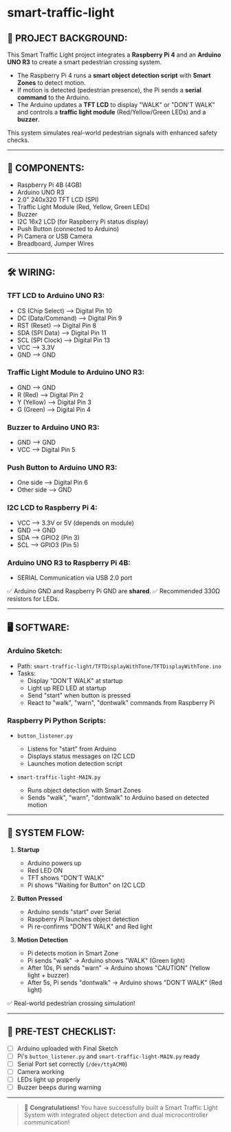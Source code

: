 # smart-traffic-light

## 📜 PROJECT BACKGROUND:

This Smart Traffic Light project integrates a **Raspberry Pi 4** and an **Arduino UNO R3** to create a smart pedestrian crossing system.

- The Raspberry Pi 4 runs a **smart object detection script** with **Smart Zones** to detect motion.
- If motion is detected (pedestrian presence), the Pi sends a **serial command** to the Arduino.
- The Arduino updates a **TFT LCD** to display "WALK" or "DON'T WALK" and controls a **traffic light module** (Red/Yellow/Green LEDs) and a **buzzer**.

This system simulates real-world pedestrian signals with enhanced safety checks.

---

## 🧩 COMPONENTS:

- Raspberry Pi 4B (4GB)
- Arduino UNO R3
- 2.0" 240x320 TFT LCD (SPI)
- Traffic Light Module (Red, Yellow, Green LEDs)
- Buzzer
- I2C 16x2 LCD (for Raspberry Pi status display)
- Push Button (connected to Arduino)
- Pi Camera or USB Camera
- Breadboard, Jumper Wires

---

## 🛠 WIRING:

### TFT LCD to Arduino UNO R3:
- CS (Chip Select) --> Digital Pin 10
- DC (Data/Command) --> Digital Pin 9
- RST (Reset) --> Digital Pin 8
- SDA (SPI Data) --> Digital Pin 11
- SCL (SPI Clock) --> Digital Pin 13
- VCC --> 3.3V
- GND --> GND

### Traffic Light Module to Arduino UNO R3:
- GND --> GND
- R (Red) --> Digital Pin 2
- Y (Yellow) --> Digital Pin 3
- G (Green) --> Digital Pin 4

### Buzzer to Arduino UNO R3:
- GND --> GND
- VCC --> Digital Pin 5

### Push Button to Arduino UNO R3:
- One side --> Digital Pin 6
- Other side --> GND

### I2C LCD to Raspberry Pi 4:
- VCC --> 3.3V or 5V (depends on module)
- GND --> GND
- SDA --> GPIO2 (Pin 3)
- SCL --> GPIO3 (Pin 5)

### Arduino UNO R3 to Raspberry Pi 4B:
- SERIAL Communication via USB 2.0 port

✅ Arduino GND and Raspberry Pi GND are **shared**.
✅ Recommended 330Ω resistors for LEDs.

---

## 🖥 SOFTWARE:

### Arduino Sketch:
- Path: `smart-traffic-light/TFTDisplayWithTone/TFTDisplayWithTone.ino`
- Tasks:
  - Display "DON'T WALK" at startup
  - Light up RED LED at startup
  - Send "start" when button is pressed
  - React to "walk", "warn", "dontwalk" commands from Raspberry Pi

### Raspberry Pi Python Scripts:
- `button_listener.py`
  - Listens for "start" from Arduino
  - Displays status messages on I2C LCD
  - Launches motion detection script

- `smart-traffic-light-MAIN.py`
  - Runs object detection with Smart Zones
  - Sends "walk", "warn", "dontwalk" to Arduino based on detected motion

---

## 🚦 SYSTEM FLOW:

1. **Startup**
    - Arduino powers up
    - Red LED ON
    - TFT shows "DON'T WALK"
    - Pi shows "Waiting for Button" on I2C LCD

2. **Button Pressed**
    - Arduino sends "start" over Serial
    - Raspberry Pi launches object detection
    - Pi re-confirms "DON'T WALK" and Red light

3. **Motion Detection**
    - Pi detects motion in Smart Zone
    - Pi sends "walk" → Arduino shows "WALK" (Green light)
    - After 10s, Pi sends "warn" → Arduino shows "CAUTION" (Yellow light + buzzer)
    - After 5s, Pi sends "dontwalk" → Arduino shows "DON'T WALK" (Red light)

✅ Real-world pedestrian crossing simulation!

---

## 🧠 PRE-TEST CHECKLIST:

- [ ] Arduino uploaded with Final Sketch
- [ ] Pi's `button_listener.py` and `smart-traffic-light-MAIN.py` ready
- [ ] Serial Port set correctly (`/dev/ttyACM0`)
- [ ] Camera working
- [ ] LEDs light up properly
- [ ] Buzzer beeps during warning

---

> 🚀 **Congratulations!** You have successfully built a Smart Traffic Light System with integrated object detection and dual microcontroller communication!